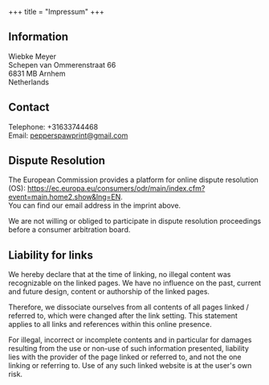 +++
title =  "Impressum"
+++

## Information
Wiebke Meyer  
Schepen van Ommerenstraat 66  
6831 MB Arnhem  
Netherlands 

## Contact
Telephone: +31633744468  
Email: <pepperspawprint@gmail.com>

## Dispute Resolution
The European Commission provides a platform for online dispute resolution (OS): https://ec.europa.eu/consumers/odr/main/index.cfm?event=main.home2.show&lng=EN.  
You can find our email address in the imprint above.  

We are not willing or obliged to participate in dispute resolution proceedings before a consumer arbitration board.

## Liability for links
We hereby declare that at the time of linking, no illegal content was recognizable on the linked pages. We have no influence on the past, current and future design, content or authorship of the linked pages.

Therefore, we dissociate ourselves from all contents of all pages linked / referred to, which were changed after the link setting. This statement applies to all links and references within this online presence.

For illegal, incorrect or incomplete contents and in particular for damages resulting from the use or non-use of such information presented, liability lies with the provider of the page linked or referred to, and not the one linking or referring to. Use of any such linked website is at the user's own risk.
